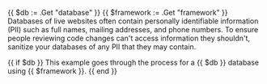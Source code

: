 <!-- shortcode start {{ .Name }} -->
{{ $db := .Get "database" }}
{{ $framework := .Get "framework" }}
Databases of live websites often contain personally identifiable information (PII)
such as full names, mailing addresses, and phone numbers.
To ensure people reviewing code changes can't access information they shouldn't,
sanitize your databases of any PII that they may contain.

{{ if $db }}
This example goes through the process for a {{ $db }} database using {{ $framework }}.
{{ end }}
<!-- shortcode end {{ .Name }} -->

